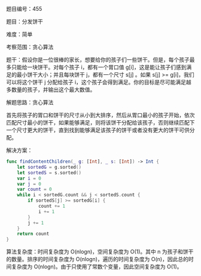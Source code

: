 题目编号：455

题目：分发饼干

难度：简单

考察范围：贪心算法

题干：假设你是一位很棒的家长，想要给你的孩子们一些饼干。但是，每个孩子最多只能给一块饼干。对每个孩子 i，都有一个胃口值 g[i]，这是能让孩子们感到满足的最小饼干大小；并且每块饼干 j，都有一个尺寸 s[j] 。如果 s[j] >= g[i]，我们可以将这个饼干 j 分配给孩子 i，这个孩子会得到满足。你的目标是尽可能满足越多数量的孩子，并输出这个最大数值。

解题思路：贪心算法

首先将孩子的胃口和饼干的尺寸从小到大排序，然后从胃口最小的孩子开始，依次匹配尺寸最小的饼干，如果能够满足，则将该饼干分配给该孩子，否则继续匹配下一个尺寸更大的饼干，直到找到能够满足该孩子的饼干或者没有更大的饼干可供分配。

解决方案：

```swift
func findContentChildren(_ g: [Int], _ s: [Int]) -> Int {
    let sortedG = g.sorted()
    let sortedS = s.sorted()
    var i = 0
    var j = 0
    var count = 0
    while i < sortedG.count && j < sortedS.count {
        if sortedS[j] >= sortedG[i] {
            count += 1
            i += 1
        }
        j += 1
    }
    return count
}
```

算法复杂度：时间复杂度为 O(nlogn)，空间复杂度为 O(1)。其中 n 为孩子和饼干的数量。排序的时间复杂度为 O(nlogn)，遍历的时间复杂度为 O(n)，因此总的时间复杂度为 O(nlogn)。由于只使用了常数个变量，因此空间复杂度为 O(1)。